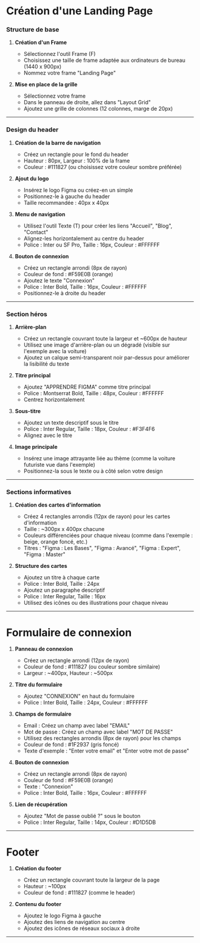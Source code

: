 # Création d'une Landing Page

### Structure de base

1. **Création d'un Frame**
   - Sélectionnez l'outil Frame (F)
   - Choisissez une taille de frame adaptée aux ordinateurs de bureau (1440 x 900px)
   - Nommez votre frame "Landing Page"

2. **Mise en place de la grille**
   - Sélectionnez votre frame
   - Dans le panneau de droite, allez dans "Layout Grid"
   - Ajoutez une grille de colonnes (12 colonnes, marge de 20px)

---

### Design du header

1. **Création de la barre de navigation**
   - Créez un rectangle pour le fond du header
   - Hauteur : 80px, Largeur : 100% de la frame
   - Couleur : #111827 (ou choisissez votre couleur sombre préférée)

2. **Ajout du logo**
   - Insérez le logo Figma ou créez-en un simple
   - Positionnez-le à gauche du header
   - Taille recommandée : 40px x 40px

3. **Menu de navigation**
   - Utilisez l'outil Texte (T) pour créer les liens "Accueil", "Blog", "Contact"
   - Alignez-les horizontalement au centre du header
   - Police : Inter ou SF Pro, Taille : 16px, Couleur : #FFFFFF

4. **Bouton de connexion**
   - Créez un rectangle arrondi (8px de rayon)
   - Couleur de fond : #F59E0B (orange)
   - Ajoutez le texte "Connexion"
   - Police : Inter Bold, Taille : 16px, Couleur : #FFFFFF
   - Positionnez-le à droite du header

---

### Section héros

1. **Arrière-plan**
   - Créez un rectangle couvrant toute la largeur et ~600px de hauteur
   - Utilisez une image d'arrière-plan ou un dégradé (visible sur l'exemple avec la voiture)
   - Ajoutez un calque semi-transparent noir par-dessus pour améliorer la lisibilité du texte

2. **Titre principal**
   - Ajoutez "APPRENDRE FIGMA" comme titre principal
   - Police : Montserrat Bold, Taille : 48px, Couleur : #FFFFFF
   - Centrez horizontalement

3. **Sous-titre**
   - Ajoutez un texte descriptif sous le titre
   - Police : Inter Regular, Taille : 18px, Couleur : #F3F4F6
   - Alignez avec le titre

4. **Image principale**
   - Insérez une image attrayante liée au thème (comme la voiture futuriste vue dans l'exemple)
   - Positionnez-la sous le texte ou à côté selon votre design

---

### Sections informatives

1. **Création des cartes d'information**
   - Créez 4 rectangles arrondis (12px de rayon) pour les cartes d'information
   - Taille : ~300px x 400px chacune
   - Couleurs différenciées pour chaque niveau (comme dans l'exemple : beige, orange foncé, etc.)
   - Titres : "Figma : Les Bases", "Figma : Avancé", "Figma : Expert", "Figma : Master"

2. **Structure des cartes**
   - Ajoutez un titre à chaque carte
   - Police : Inter Bold, Taille : 24px
   - Ajoutez un paragraphe descriptif
   - Police : Inter Regular, Taille : 16px
   - Utilisez des icônes ou des illustrations pour chaque niveau

---

# Formulaire de connexion

1. **Panneau de connexion**
   - Créez un rectangle arrondi (12px de rayon)
   - Couleur de fond : #111827 (ou couleur sombre similaire)
   - Largeur : ~400px, Hauteur : ~500px

2. **Titre du formulaire**
   - Ajoutez "CONNEXION" en haut du formulaire
   - Police : Inter Bold, Taille : 24px, Couleur : #FFFFFF

3. **Champs de formulaire**
   - Email : Créez un champ avec label "EMAIL"
   - Mot de passe : Créez un champ avec label "MOT DE PASSE"
   - Utilisez des rectangles arrondis (8px de rayon) pour les champs
   - Couleur de fond : #1F2937 (gris foncé)
   - Texte d'exemple : "Enter votre email" et "Enter votre mot de passe"

4. **Bouton de connexion**
   - Créez un rectangle arrondi (8px de rayon)
   - Couleur de fond : #F59E0B (orange)
   - Texte : "Connexion"
   - Police : Inter Bold, Taille : 16px, Couleur : #FFFFFF

5. **Lien de récupération**
   - Ajoutez "Mot de passe oublié ?" sous le bouton
   - Police : Inter Regular, Taille : 14px, Couleur : #D1D5DB


---

# Footer

1. **Création du footer**
   - Créez un rectangle couvrant toute la largeur de la page
   - Hauteur : ~100px
   - Couleur de fond : #111827 (comme le header)

2. **Contenu du footer**
   - Ajoutez le logo Figma à gauche
   - Ajoutez des liens de navigation au centre
   - Ajoutez des icônes de réseaux sociaux à droite

---